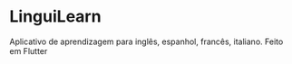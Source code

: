 # LinguiLearn
Aplicativo de aprendizagem para inglês, espanhol, francês, italiano. Feito em Flutter
